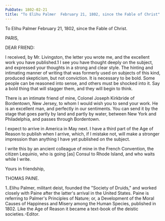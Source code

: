 ```yaml
---
PubDate: 1802-02-21
title: "To Elihu Palmer  February 21, 1802, since the Fable of Christ"
---
```


   To Elihu Palmer  February 21, 1802, since the Fable of Christ.

   PARIS,

   DEAR FRIEND:

   I received, by Mr. Livingston, the letter you wrote me, and the excellent
   work you have published.1 I see you have thought deeply on the subject,
   and expressed your thoughts in a strong and clear style. The hinting and
   intimating manner of writing that was formerly used on subjects of this
   kind, produced skepticism, but not conviction. It is necessary to be bold.
   Some people can be reasoned into sense, and others must be shocked into
   it. Say a bold thing that will stagger them, and they will begin to think.

   There is an intimate friend of mine, Colonel Joseph Kirkbride of
   Bordentown, New Jersey, to whom I would wish you to send your work. He is
   an excellent man, and perfectly in our sentiments. You can send it by the
   stage that goes partly by land and partly by water, between New York and
   Philadelphia, and passes through Bordentown.

   I expect to arrive in America in May next. I have a third part of the Age
   of Reason to publish when I arrive, which, if I mistake not, will make a
   stronger impression than anything I have yet published on the subject.

   I write this by an ancient colleague of mine in the French Convention, the
   citizen Lequinio, who is going [as] Consul to Rhode Island, and who waits
   while I write.

   Yours in friendship,

   THOMAS PAINE.

   1..Elihu Palmer, militant deist, founded the "Society of Druids," and
   worked closely with Paine after the latter's arrival in the United States.
   Paine is referring to Palmer's Principles of Nature; or, a Development of
   the Moral Causes of Happiness and Misery among the Human Species,
   published in 1802. Like the Age of Reason it became a text-book of the
   deistic societies.-Editor.


